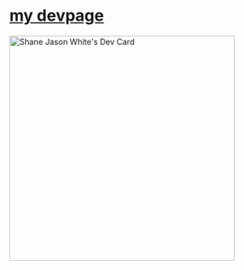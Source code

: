 # [my devpage](dev.page//droid)
<a href="https://app.daily.dev/MADMNZYRD"><img src="https://api.daily.dev/devcards/41a63172be8148bc889f28671fc829a8.png?r=iau" width="400" alt="Shane Jason White's Dev Card"/></a>
